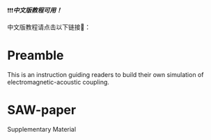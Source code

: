 ❗️❗️❗️***中文版教程可用！***

中文版教程请点击以下链接🔗：

[felixxu35.notion.site]: felixxu35.notion.site

# Preamble

This is an instruction guiding readers to build their own simulation of electromagnetic-acoustic coupling.



# SAW-paper

Supplementary Material

